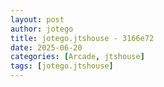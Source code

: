 ```yaml
---
layout: post
author: jotego
title: jotego.jtshouse - 3166e72
date: 2025-06-20
categories: [Arcade, jtshouse]
tags: [jotego.jtshouse]
---
```


